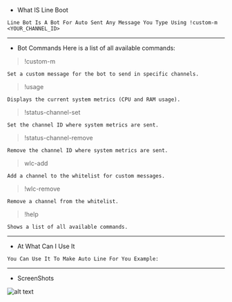 - What IS Line Boot

``Line Bot Is A Bot For Auto Sent Any Message You Type Using !custom-m <YOUR_CHANNEL_ID>``

-------------------------------------------------------------------
- Bot Commands Here is a list of all available commands:

> !custom-m <message>

``Set a custom message for the bot to send in specific channels.``

> !usage

``Displays the current system metrics (CPU and RAM usage).``


> !status-channel-set <id>

``Set the channel ID where system metrics are sent.``

> !status-channel-remove <id>

``Remove the channel ID where system metrics are sent.``

> wlc-add <id>

``Add a channel to the whitelist for custom messages.``

> !wlc-remove <id>

``Remove a channel from the whitelist.``

> !help

``Shows a list of all available commands.``

-------------------------------------------------------------------
- At What Can I Use It
  
``You Can Use It To Make Auto Line For You Example: ``

-------------------------------------------------------------------
- ScreenShots

![alt text](https://github.com/9R3A/9R3A-LINE-BOT-SRC/blob/main/image.png)
